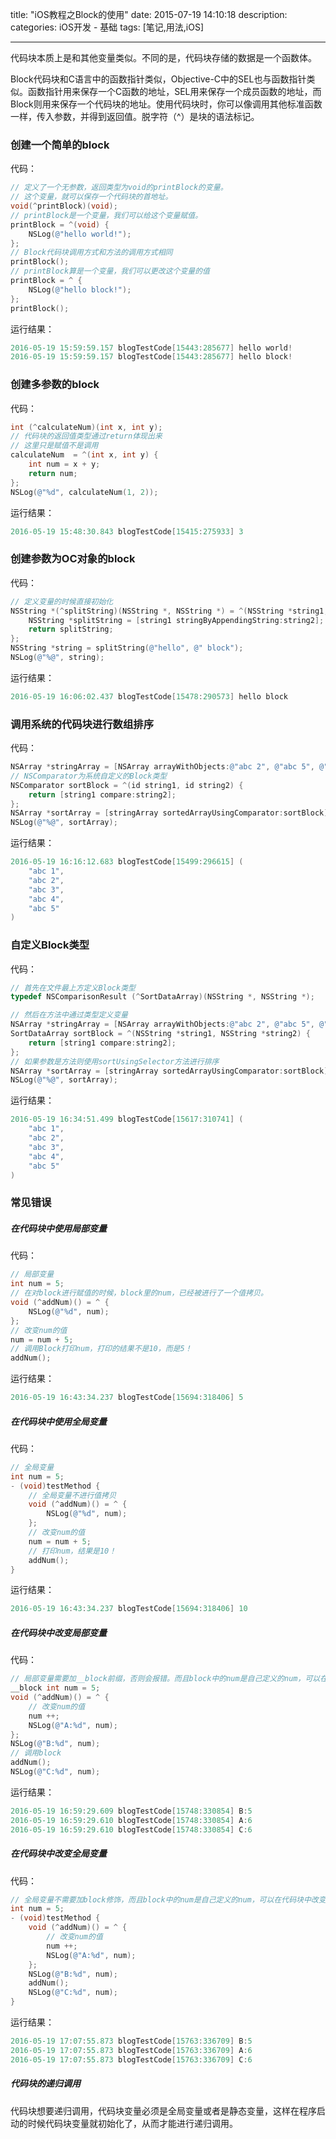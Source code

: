 title: "iOS教程之Block的使用"
date: 2015-07-19 14:10:18
description:
categories: iOS开发 - 基础
tags: [笔记,用法,iOS]

---

代码块本质上是和其他变量类似。不同的是，代码块存储的数据是一个函数体。

Block代码块和C语言中的函数指针类似，Objective-C中的SEL也与函数指针类似。函数指针用来保存一个C函数的地址，SEL用来保存一个成员函数的地址，而Block则用来保存一个代码块的地址。使用代码块时，你可以像调用其他标准函数一样，传入参数，并得到返回值。脱字符（^）是块的语法标记。

<!--more-->

### 创建一个简单的block

代码：

```objectivec
// 定义了一个无参数，返回类型为void的printBlock的变量。
// 这个变量，就可以保存一个代码块的首地址。
void(^printBlock)(void);
// printBlock是一个变量，我们可以给这个变量赋值。
printBlock = ^(void) {
	NSLog(@"hello world!");
};
// Block代码块调用方式和方法的调用方式相同
printBlock();
// printBlock算是一个变量，我们可以更改这个变量的值
printBlock = ^ {
	NSLog(@"hello block!");
};
printBlock();

```

运行结果：

```objectivec
2016-05-19 15:59:59.157 blogTestCode[15443:285677] hello world!
2016-05-19 15:59:59.157 blogTestCode[15443:285677] hello block!
```

### 创建多参数的block

代码：

```objectivec
int (^calculateNum)(int x, int y);
// 代码块的返回值类型通过return体现出来
// 这里只是赋值不是调用
calculateNum  = ^(int x, int y) {
	int num = x + y;
	return num;
};
NSLog(@"%d", calculateNum(1, 2));

```

运行结果：

```objectivec
2016-05-19 15:48:30.843 blogTestCode[15415:275933] 3
```

### 创建参数为OC对象的block

代码：

```objectivec
// 定义变量的时候直接初始化
NSString *(^splitString)(NSString *, NSString *) = ^(NSString *string1, NSString *string2) {
	NSString *splitString = [string1 stringByAppendingString:string2];
	return splitString;
};
NSString *string = splitString(@"hello", @" block");
NSLog(@"%@", string);

```

运行结果：

```objectivec
2016-05-19 16:06:02.437 blogTestCode[15478:290573] hello block
```

### 调用系统的代码块进行数组排序

代码：

```objectivec
NSArray *stringArray = [NSArray arrayWithObjects:@"abc 2", @"abc 5", @"abc 1",@"abc 4",@"abc 3",nil];
// NSComparator为系统自定义的Block类型
NSComparator sortBlock = ^(id string1, id string2) {
	return [string1 compare:string2];
};
NSArray *sortArray = [stringArray sortedArrayUsingComparator:sortBlock];
NSLog(@"%@", sortArray);

```

运行结果：

```objectivec
2016-05-19 16:16:12.683 blogTestCode[15499:296615] (
    "abc 1",
    "abc 2",
    "abc 3",
    "abc 4",
    "abc 5"
)
```

### 自定义Block类型

代码：

```objectivec
// 首先在文件最上方定义Block类型
typedef NSComparisonResult (^SortDataArray)(NSString *, NSString *);

// 然后在方法中通过类型定义变量
NSArray *stringArray = [NSArray arrayWithObjects:@"abc 2", @"abc 5", @"abc 1",@"abc 4",@"abc 3",nil];
SortDataArray sortBlock = ^(NSString *string1, NSString *string2) {
	return [string1 compare:string2];
};
// 如果参数是方法则使用sortUsingSelector方法进行排序
NSArray *sortArray = [stringArray sortedArrayUsingComparator:sortBlock];
NSLog(@"%@", sortArray);

```

运行结果：

```objectivec
2016-05-19 16:34:51.499 blogTestCode[15617:310741] (
    "abc 1",
    "abc 2",
    "abc 3",
    "abc 4",
    "abc 5"
)
```


### 常见错误

##### 在代码块中使用局部变量

代码：

```objectivec
// 局部变量
int num = 5;
// 在对block进行赋值的时候，block里的num，已经被进行了一个值拷贝。
void (^addNum)() = ^ {
	NSLog(@"%d", num);
};
// 改变num的值
num = num + 5;
// 调用Block打印num，打印的结果不是10，而是5！
addNum();

```

运行结果：

```objectivec
2016-05-19 16:43:34.237 blogTestCode[15694:318406] 5
```

##### 在代码块中使用全局变量

代码：

```objectivec
// 全局变量
int num = 5;
- (void)testMethod {
	// 全局变量不进行值拷贝
    void (^addNum)() = ^ {
        NSLog(@"%d", num);
    };
    // 改变num的值
    num = num + 5;
    // 打印num，结果是10！
    addNum();
}

```

运行结果：

```objectivec
2016-05-19 16:43:34.237 blogTestCode[15694:318406] 10
```

##### 在代码块中改变局部变量

代码：

```objectivec
// 局部变量需要加__block前缀，否则会报错。而且block中的num是自己定义的num，可以在代码块中改变num的值。
__block int num = 5;
void (^addNum)() = ^ {
	// 改变num的值
	num ++;
	NSLog(@"A:%d", num);
};
NSLog(@"B:%d", num);
// 调用block
addNum();
NSLog(@"C:%d", num);

```

运行结果：

```objectivec
2016-05-19 16:59:29.609 blogTestCode[15748:330854] B:5
2016-05-19 16:59:29.610 blogTestCode[15748:330854] A:6
2016-05-19 16:59:29.610 blogTestCode[15748:330854] C:6
```

##### 在代码块中改变全局变量

代码：

```objectivec
// 全局变量不需要加block修饰，而且block中的num是自己定义的num，可以在代码块中改变num的值。
int num = 5;
- (void)testMethod {
	void (^addNum)() = ^ {
    	// 改变num的值
		num ++;
		NSLog(@"A:%d", num);
	};
	NSLog(@"B:%d", num);
	addNum();
	NSLog(@"C:%d", num);
}

```

运行结果：

```objectivec
2016-05-19 17:07:55.873 blogTestCode[15763:336709] B:5
2016-05-19 17:07:55.873 blogTestCode[15763:336709] A:6
2016-05-19 17:07:55.873 blogTestCode[15763:336709] C:6
```

##### 代码块的递归调用

代码块想要递归调用，代码块变量必须是全局变量或者是静态变量，这样在程序启动的时候代码块变量就初始化了，从而才能进行递归调用。





